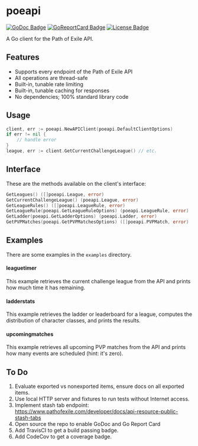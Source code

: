 # poeapi

[![GoDoc Badge]][GoDoc]
[![GoReportCard Badge]][GoReportCard]
[![License Badge]][License]

A Go client for the Path of Exile API.

## Features

* Supports every endpoint of the Path of Exile API
* All operations are thread-safe
* Built-in, tunable rate limiting
* Built-in, tunable caching for responses
* No dependencies; 100% standard library code

## Usage

```go
client, err := poeapi.NewAPIClient(poeapi.DefaultClientOptions)
if err != nil {
    // handle error
}
league, err := client.GetCurrentChallengeLeague() // etc.
```

## Interface

These are the methods available on the client's interface:

```go
GetLeagues() ([]poeapi.League, error)
GetCurrentChallengeLeague() (poeapi.League, error)
GetLeagueRules() ([]poeapi.LeagueRule, error)
GetLeagueRule(poeapi.GetLeagueRuleOptions) (poeapi.LeagueRule, error)
GetLadder(poeapi.GetLadderOptions) (poeapi.Ladder, error)
GetPVPMatches(poeapi.GetPVPMatchesOptions) ([]poeapi.PVPMatch, error)
```

## Examples

There are some examples in the `examples` directory.

#### leaguetimer

This example retrieves the current challenge league from the API and prints how
much time it has remaining.

#### ladderstats

This example retrieves the ladder or leaderboard for a league, computes the
distribution of character classes, and prints the results.

#### upcomingmatches

This example retrieves all upcoming PVP matches from the API and prints how many
events are scheduled (hint: it's zero).

## To Do

1. Evaluate exported vs nonexported items, ensure docs on all exported items.
1. Use local HTTP server and fixtures to run tests without Internet access.
1. Implement stash tab endpoint: https://www.pathofexile.com/developer/docs/api-resource-public-stash-tabs
1. Open source the repo to enable GoDoc and Go Report Card
1. Add TravisCI to get a build passing badge.
1. Add CodeCov to get a coverage badge.

[GoDoc]: https://godoc.org/willroberts/poeapi
[GoDoc Badge]: https://godoc.org/willroberts/poeapi?status.svg
[GoReportCard]: https://goreportcard.com/report/github.com/willroberts/poeapi
[GoReportCard Badge]: https://goreportcard.com/badge/github.com/willroberts/poeapi
[License]: https://www.gnu.org/licenses/gpl-3.0
[License Badge]: https://img.shields.io/badge/License-GPLv3-blue.svg